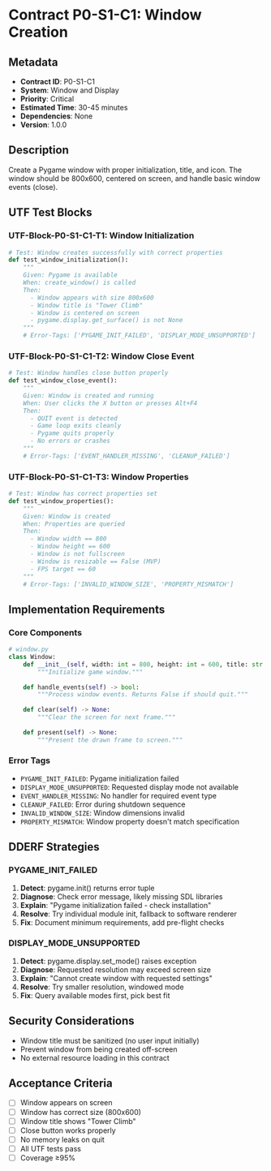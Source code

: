 # Contract P0-S1-C1: Window Creation

## Metadata
- **Contract ID**: P0-S1-C1
- **System**: Window and Display
- **Priority**: Critical
- **Estimated Time**: 30-45 minutes
- **Dependencies**: None
- **Version**: 1.0.0

## Description
Create a Pygame window with proper initialization, title, and icon. The window should be 800x600, centered on screen, and handle basic window events (close).

## UTF Test Blocks

### UTF-Block-P0-S1-C1-T1: Window Initialization
```python
# Test: Window creates successfully with correct properties
def test_window_initialization():
    """
    Given: Pygame is available
    When: create_window() is called
    Then: 
      - Window appears with size 800x600
      - Window title is "Tower Climb"
      - Window is centered on screen
      - pygame.display.get_surface() is not None
    """
    # Error-Tags: ['PYGAME_INIT_FAILED', 'DISPLAY_MODE_UNSUPPORTED']
```

### UTF-Block-P0-S1-C1-T2: Window Close Event
```python
# Test: Window handles close button properly
def test_window_close_event():
    """
    Given: Window is created and running
    When: User clicks the X button or presses Alt+F4
    Then:
      - QUIT event is detected
      - Game loop exits cleanly
      - Pygame quits properly
      - No errors or crashes
    """
    # Error-Tags: ['EVENT_HANDLER_MISSING', 'CLEANUP_FAILED']
```

### UTF-Block-P0-S1-C1-T3: Window Properties
```python
# Test: Window has correct properties set
def test_window_properties():
    """
    Given: Window is created
    When: Properties are queried
    Then:
      - Window width == 800
      - Window height == 600
      - Window is not fullscreen
      - Window is resizable == False (MVP)
      - FPS target == 60
    """
    # Error-Tags: ['INVALID_WINDOW_SIZE', 'PROPERTY_MISMATCH']
```

## Implementation Requirements

### Core Components
```python
# window.py
class Window:
    def __init__(self, width: int = 800, height: int = 600, title: str = "Tower Climb"):
        """Initialize game window."""
        
    def handle_events(self) -> bool:
        """Process window events. Returns False if should quit."""
        
    def clear(self) -> None:
        """Clear the screen for next frame."""
        
    def present(self) -> None:
        """Present the drawn frame to screen."""
```

### Error Tags
- `PYGAME_INIT_FAILED`: Pygame initialization failed
- `DISPLAY_MODE_UNSUPPORTED`: Requested display mode not available
- `EVENT_HANDLER_MISSING`: No handler for required event type
- `CLEANUP_FAILED`: Error during shutdown sequence
- `INVALID_WINDOW_SIZE`: Window dimensions invalid
- `PROPERTY_MISMATCH`: Window property doesn't match specification

## DDERF Strategies

### PYGAME_INIT_FAILED
1. **Detect**: pygame.init() returns error tuple
2. **Diagnose**: Check error message, likely missing SDL libraries
3. **Explain**: "Pygame initialization failed - check installation"
4. **Resolve**: Try individual module init, fallback to software renderer
5. **Fix**: Document minimum requirements, add pre-flight checks

### DISPLAY_MODE_UNSUPPORTED
1. **Detect**: pygame.display.set_mode() raises exception
2. **Diagnose**: Requested resolution may exceed screen size
3. **Explain**: "Cannot create window with requested settings"
4. **Resolve**: Try smaller resolution, windowed mode
5. **Fix**: Query available modes first, pick best fit

## Security Considerations
- Window title must be sanitized (no user input initially)
- Prevent window from being created off-screen
- No external resource loading in this contract

## Acceptance Criteria
- [ ] Window appears on screen
- [ ] Window has correct size (800x600)
- [ ] Window title shows "Tower Climb"
- [ ] Close button works properly
- [ ] No memory leaks on quit
- [ ] All UTF tests pass
- [ ] Coverage ≥95%